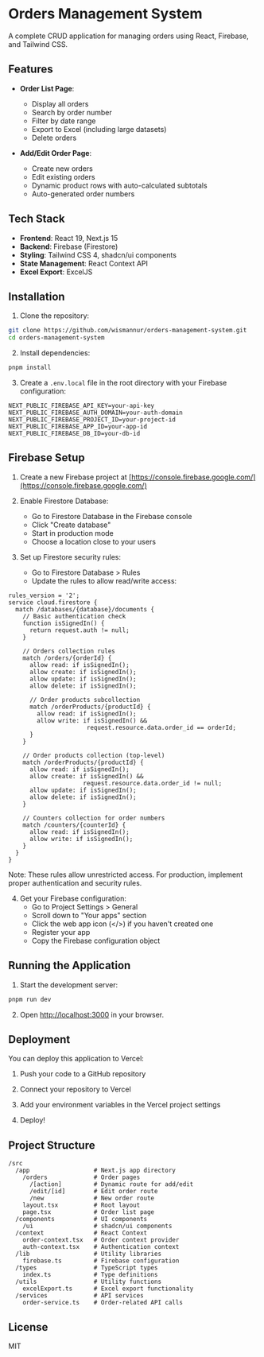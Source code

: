 # Orders Management System

A complete CRUD application for managing orders using React, Firebase, and Tailwind CSS.

## Features

- **Order List Page**:
  - Display all orders
  - Search by order number
  - Filter by date range
  - Export to Excel (including large datasets)
  - Delete orders

- **Add/Edit Order Page**:
  - Create new orders
  - Edit existing orders
  - Dynamic product rows with auto-calculated subtotals
  - Auto-generated order numbers

## Tech Stack

- **Frontend**: React 19, Next.js 15
- **Backend**: Firebase (Firestore)
- **Styling**: Tailwind CSS 4, shadcn/ui components
- **State Management**: React Context API
- **Excel Export**: ExcelJS

## Installation

1. Clone the repository:

```bash
git clone https://github.com/wismannur/orders-management-system.git
cd orders-management-system
```

2. Install dependencies:

```bash
pnpm install
```

3. Create a `.env.local` file in the root directory with your Firebase configuration:

```
NEXT_PUBLIC_FIREBASE_API_KEY=your-api-key
NEXT_PUBLIC_FIREBASE_AUTH_DOMAIN=your-auth-domain
NEXT_PUBLIC_FIREBASE_PROJECT_ID=your-project-id
NEXT_PUBLIC_FIREBASE_APP_ID=your-app-id
NEXT_PUBLIC_FIREBASE_DB_ID=your-db-id
```

## Firebase Setup

1. Create a new Firebase project at [https://console.firebase.google.com/](https://console.firebase.google.com/)

2. Enable Firestore Database:
   - Go to Firestore Database in the Firebase console
   - Click "Create database"
   - Start in production mode
   - Choose a location close to your users

3. Set up Firestore security rules:
   - Go to Firestore Database > Rules
   - Update the rules to allow read/write access:

```
rules_version = '2';
service cloud.firestore {
  match /databases/{database}/documents {
    // Basic authentication check
    function isSignedIn() {
      return request.auth != null;
    }

    // Orders collection rules
    match /orders/{orderId} {
      allow read: if isSignedIn();
      allow create: if isSignedIn();
      allow update: if isSignedIn();
      allow delete: if isSignedIn();
      
      // Order products subcollection
      match /orderProducts/{productId} {
        allow read: if isSignedIn();
        allow write: if isSignedIn() && 
                      request.resource.data.order_id == orderId;
      }
    }
    
    // Order products collection (top-level)
    match /orderProducts/{productId} {
      allow read: if isSignedIn();
      allow create: if isSignedIn() && 
                     request.resource.data.order_id != null;
      allow update: if isSignedIn();
      allow delete: if isSignedIn();
    }
    
    // Counters collection for order numbers
    match /counters/{counterId} {
      allow read: if isSignedIn();
      allow write: if isSignedIn();
    }
  }
}
```

Note: These rules allow unrestricted access. For production, implement proper authentication and security rules.

4. Get your Firebase configuration:
   - Go to Project Settings > General
   - Scroll down to "Your apps" section
   - Click the web app icon (</>) if you haven't created one
   - Register your app
   - Copy the Firebase configuration object

## Running the Application

1. Start the development server:

```bash
pnpm run dev
```

2. Open [http://localhost:3000](http://localhost:3000) in your browser.

## Deployment

You can deploy this application to Vercel:

1. Push your code to a GitHub repository

2. Connect your repository to Vercel

3. Add your environment variables in the Vercel project settings

4. Deploy!

## Project Structure

```
/src
  /app                  # Next.js app directory
    /orders             # Order pages
      /[action]         # Dynamic route for add/edit
      /edit/[id]        # Edit order route
      /new              # New order route
    layout.tsx          # Root layout
    page.tsx            # Order list page
  /components           # UI components
    /ui                 # shadcn/ui components
  /context              # React Context
    order-context.tsx   # Order context provider
    auth-context.tsx    # Authentication context
  /lib                  # Utility libraries
    firebase.ts         # Firebase configuration
  /types                # TypeScript types
    index.ts            # Type definitions
  /utils                # Utility functions
    excelExport.ts      # Excel export functionality
  /services             # API services
    order-service.ts    # Order-related API calls
```

## License

MIT
